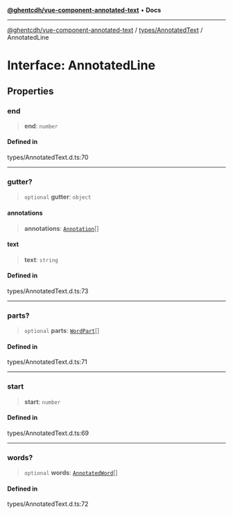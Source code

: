 [**@ghentcdh/vue-component-annotated-text**](../../../README.md) • **Docs**

***

[@ghentcdh/vue-component-annotated-text](../../../modules.md) / [types/AnnotatedText](../README.md) / AnnotatedLine

# Interface: AnnotatedLine

## Properties

### end

> **end**: `number`

#### Defined in

types/AnnotatedText.d.ts:70

***

### gutter?

> `optional` **gutter**: `object`

#### annotations

> **annotations**: [`Annotation`](../../Annotation/interfaces/Annotation.md)[]

#### text

> **text**: `string`

#### Defined in

types/AnnotatedText.d.ts:73

***

### parts?

> `optional` **parts**: [`WordPart`](WordPart.md)[]

#### Defined in

types/AnnotatedText.d.ts:71

***

### start

> **start**: `number`

#### Defined in

types/AnnotatedText.d.ts:69

***

### words?

> `optional` **words**: [`AnnotatedWord`](AnnotatedWord.md)[]

#### Defined in

types/AnnotatedText.d.ts:72
